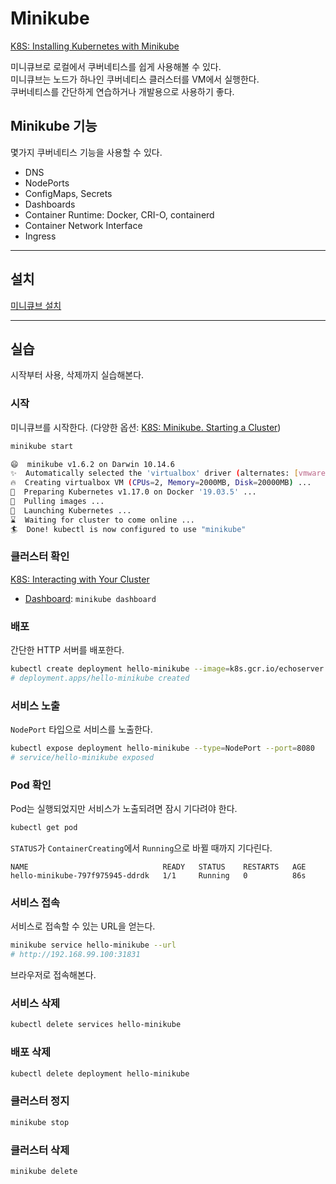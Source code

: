 # Minikube

[K8S: Installing Kubernetes with Minikube](https://kubernetes.io/docs/setup/learning-environment/minikube/)

미니큐브로 로컬에서 쿠버네티스를 쉽게 사용해볼 수 있다.  
미니큐브는 노드가 하나인 쿠버네티스 클러스터를 VM에서 실행한다.  
쿠버네티스를 간단하게 연습하거나 개발용으로 사용하기 좋다.

## Minikube 기능

몇가지 쿠버네티스 기능을 사용할 수 있다.

- DNS
- NodePorts
- ConfigMaps, Secrets
- Dashboards
- Container Runtime: Docker, CRI-O, containerd
- Container Network Interface
- Ingress

---

## 설치

[미니큐브 설치](/docs/install-minikube.md)

---

## 실습

시작부터 사용, 삭제까지 실습해본다.

### 시작

미니큐브를 시작한다. (다양한 옵션: [K8S: Minikube. Starting a Cluster](https://kubernetes.io/docs/setup/learning-environment/minikube/#starting-a-cluster))

```bash
minikube start
```

```bash
😄  minikube v1.6.2 on Darwin 10.14.6
✨  Automatically selected the 'virtualbox' driver (alternates: [vmwarefusion])
🔥  Creating virtualbox VM (CPUs=2, Memory=2000MB, Disk=20000MB) ...
🐳  Preparing Kubernetes v1.17.0 on Docker '19.03.5' ...
🚜  Pulling images ...
🚀  Launching Kubernetes ... 
⌛  Waiting for cluster to come online ...
🏄  Done! kubectl is now configured to use "minikube"
```

### 클러스터 확인

[K8S: Interacting with Your Cluster](https://kubernetes.io/docs/setup/learning-environment/minikube/#interacting-with-your-cluster)

- [Dashboard](https://kubernetes.io/docs/tasks/access-application-cluster/web-ui-dashboard/): `minikube dashboard`

### 배포

간단한 HTTP 서버를 배포한다.

```bash
kubectl create deployment hello-minikube --image=k8s.gcr.io/echoserver:1.10
# deployment.apps/hello-minikube created
```

### 서비스 노출

`NodePort` 타입으로 서비스를 노출한다.

```bash
kubectl expose deployment hello-minikube --type=NodePort --port=8080
# service/hello-minikube exposed
```

### Pod 확인

Pod는 실행되었지만 서비스가 노출되려면 잠시 기다려야 한다.

```bash
kubectl get pod
```

`STATUS`가 `ContainerCreating`에서 `Running`으로 바뀔 때까지 기다린다.

```
NAME                              READY   STATUS    RESTARTS   AGE
hello-minikube-797f975945-ddrdk   1/1     Running   0          86s
```

### 서비스 접속

서비스로 접속할 수 있는 URL을 얻는다.

```bash
minikube service hello-minikube --url
# http://192.168.99.100:31831
```

브라우저로 접속해본다.

### 서비스 삭제

```bash
kubectl delete services hello-minikube
```

### 배포 삭제

```bash
kubectl delete deployment hello-minikube
```

### 클러스터 정지

```bash
minikube stop
```

### 클러스터 삭제

```bash
minikube delete
```